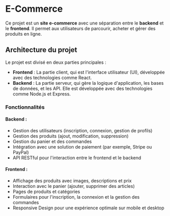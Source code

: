 # E-Commerce

Ce projet est un **site e-commerce** avec une séparation entre le **backend** et le **frontend**. Il permet aux utilisateurs de parcourir, acheter et gérer des produits en ligne.

## Architecture du projet

Le projet est divisé en deux parties principales :
- **Frontend** : La partie client, qui est l'interface utilisateur (UI), développée avec des technologies comme React.
- **Backend** : La partie serveur, qui gère la logique d'application, les bases de données, et les API. Elle est développée avec des technologies comme Node.js et Express.

### Fonctionnalités

#### Backend :
- Gestion des utilisateurs (inscription, connexion, gestion de profils)
- Gestion des produits (ajout, modification, suppression)
- Gestion du panier et des commandes
- Intégration avec une solution de paiement (par exemple, Stripe ou PayPal)
- API RESTful pour l'interaction entre le frontend et le backend

#### Frontend :
- Affichage des produits avec images, descriptions et prix
- Interaction avec le panier (ajouter, supprimer des articles)
- Pages de produits et catégories
- Formulaires pour l'inscription, la connexion et la gestion des commandes
- Responsive Design pour une expérience optimale sur mobile et desktop




